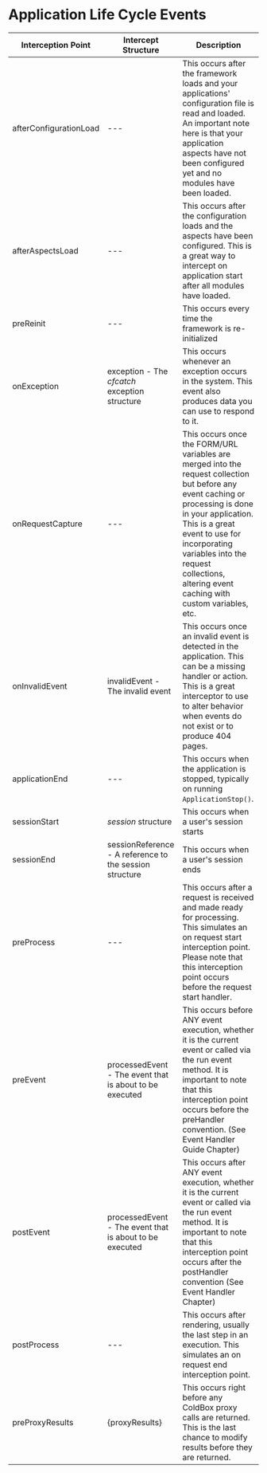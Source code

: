 # Application Life Cycle Events

| Interception Point     | Intercept Structure                                     | Description                                                                                                                                                                                                                                                                                      |
| ---------------------- | ------------------------------------------------------- | ------------------------------------------------------------------------------------------------------------------------------------------------------------------------------------------------------------------------------------------------------------------------------------------------ |
| afterConfigurationLoad | ---                                                     | This occurs after the framework loads and your applications' configuration file is read and loaded. An important note here is that your application aspects have not been configured yet and no modules have been loaded.                                                                        |
| afterAspectsLoad       | ---                                                     | This occurs after the configuration loads and the aspects have been configured. This is a great way to intercept on application start after all modules have loaded.                                                                                                                             |
| preReinit              | ---                                                     | This occurs every time the framework is re-initialized                                                                                                                                                                                                                                           |
| onException            | exception - The _cfcatch_ exception structure           | This occurs whenever an exception occurs in the system. This event also produces data you can use to respond to it.                                                                                                                                                                              |
| onRequestCapture       | ---                                                     | This occurs once the FORM/URL variables are merged into the request collection but before any event caching or processing is done in your application. This is a great event to use for incorporating variables into the request collections, altering event caching with custom variables, etc. |
| onInvalidEvent         | invalidEvent - The invalid event                        | This occurs once an invalid event is detected in the application. This can be a missing handler or action. This is a great interceptor to use to alter behavior when events do not exist or to produce 404 pages.                                                                                |
| applicationEnd         | ---                                                     | This occurs when the application is stopped, typically on running `ApplicationStop()`.                                                                                                                                                                                                           |
| sessionStart           | _session_ structure                                     | This occurs when a user's session starts                                                                                                                                                                                                                                                         |
| sessionEnd             | sessionReference - A reference to the session structure | This occurs when a user's session ends                                                                                                                                                                                                                                                           |
| preProcess             | ---                                                     | This occurs after a request is received and made ready for processing. This simulates an on request start interception point. Please note that this interception point occurs before the request start handler.                                                                                  |
| preEvent               | processedEvent - The event that is about to be executed | This occurs before ANY event execution, whether it is the current event or called via the run event method. It is important to note that this interception point occurs before the preHandler convention. (See Event Handler Guide Chapter)                                                      |
| postEvent              | processedEvent - The event that is about to be executed | This occurs after ANY event execution, whether it is the current event or called via the run event method. It is important to note that this interception point occurs after the postHandler convention (See Event Handler Chapter)                                                              |
| postProcess            | ---                                                     | This occurs after rendering, usually the last step in an execution. This simulates an on request end interception point.                                                                                                                                                                         |
| preProxyResults        | {proxyResults}                                          | This occurs right before any ColdBox proxy calls are returned. This is the last chance to modify results before they are returned.                                                                                                                                                               |
